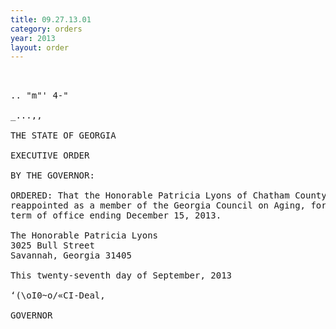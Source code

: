 ```yaml
---
title: 09.27.13.01
category: orders
year: 2013
layout: order
---
```


<pre>   

.. "m"' 4-"

_...,,

THE STATE OF GEORGIA

EXECUTIVE ORDER

BY THE GOVERNOR:

ORDERED: That the Honorable Patricia Lyons of Chatham County, Georgia, is
reappointed as a member of the Georgia Council on Aging, for a
term of office ending December 15, 2013.

The Honorable Patricia Lyons
3025 Bull Street
Savannah, Georgia 31405

This twenty-seventh day of September, 2013

‘(\oI0~o/«CI-Deal,

GOVERNOR

</pre>
